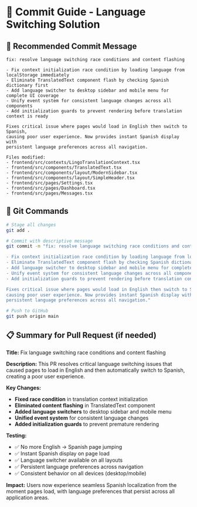 # 📝 Commit Guide - Language Switching Solution

## 🎯 Recommended Commit Message

```
fix: resolve language switching race conditions and content flashing

- Fix context initialization race condition by loading language from localStorage immediately
- Eliminate TranslatedText component flash by checking Spanish dictionary first  
- Add language switcher to desktop sidebar and mobile menu for complete UI coverage
- Unify event system for consistent language changes across all components
- Add initialization guards to prevent rendering before translation context is ready

Fixes critical issue where pages would load in English then switch to Spanish, 
causing poor user experience. Now provides instant Spanish display with 
persistent language preferences across all navigation.

Files modified:
- frontend/src/contexts/LingoTranslationContext.tsx
- frontend/src/components/TranslatedText.tsx  
- frontend/src/components/layout/ModernSidebar.tsx
- frontend/src/components/layout/SimpleHeader.tsx
- frontend/src/pages/Settings.tsx
- frontend/src/pages/Dashboard.tsx
- frontend/src/pages/Messages.tsx
```

## 🚀 Git Commands

```bash
# Stage all changes
git add .

# Commit with descriptive message
git commit -m "fix: resolve language switching race conditions and content flashing

- Fix context initialization race condition by loading language from localStorage immediately
- Eliminate TranslatedText component flash by checking Spanish dictionary first  
- Add language switcher to desktop sidebar and mobile menu for complete UI coverage
- Unify event system for consistent language changes across all components
- Add initialization guards to prevent rendering before translation context is ready

Fixes critical issue where pages would load in English then switch to Spanish, 
causing poor user experience. Now provides instant Spanish display with 
persistent language preferences across all navigation."

# Push to GitHub
git push origin main
```

## 📋 Summary for Pull Request (if needed)

**Title:** Fix language switching race conditions and content flashing

**Description:**
This PR resolves critical language switching issues that caused pages to load in English and then automatically switch to Spanish, creating a poor user experience.

**Key Changes:**
- **Fixed race condition** in translation context initialization
- **Eliminated content flashing** in TranslatedText component  
- **Added language switchers** to desktop sidebar and mobile menu
- **Unified event system** for consistent language changes
- **Added initialization guards** to prevent premature rendering

**Testing:**
- ✅ No more English → Spanish page jumping
- ✅ Instant Spanish display on page load
- ✅ Language switcher available on all layouts
- ✅ Persistent language preferences across navigation
- ✅ Consistent behavior on all devices (desktop/mobile)

**Impact:**
Users now experience seamless Spanish localization from the moment pages load, with language preferences that persist across all application areas. 